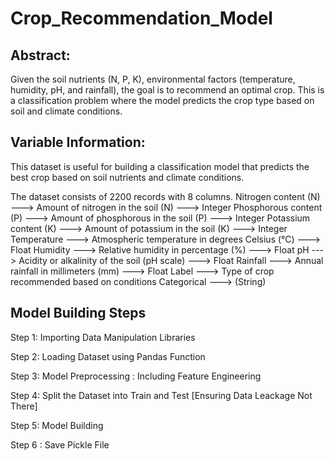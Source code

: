 # Crop_Recommendation_Model

## **Abstract:** 

Given the soil nutrients (N, P, K), environmental factors (temperature, humidity, pH, and rainfall), 
the goal is to recommend an optimal crop. This is a classification problem where the model predicts the crop type based on soil and climate conditions.


## **Variable Information:**

This dataset is useful for building a classification model that predicts the best crop based on soil nutrients and climate conditions.

The dataset consists of 2200 records with 8 columns.
Nitrogen content (N) --->	Amount of nitrogen in the soil (N)	---> Integer
Phosphorous content (P) ---> Amount of phosphorous in the soil (P)	---> Integer
Potassium content (K) --->	Amount of potassium in the soil (K)	---> Integer
Temperature	---> Atmospheric temperature in degrees Celsius (°C)	---> Float
Humidity --->	Relative humidity in percentage (%) --->	Float
pH --->	Acidity or alkalinity of the soil (pH scale)	---> Float
Rainfall --->	Annual rainfall in millimeters (mm)	---> Float
Label --->	Type of crop recommended based on conditions Categorical ---> (String)

## **Model Building Steps**

Step 1: Importing Data Manipulation Libraries

Step 2: Loading Dataset using Pandas Function

Step 3: Model Preprocessing : Including Feature Engineering

Step 4: Split the Dataset into Train and Test [Ensuring Data Leackage Not There]

Step 5: Model Building

Step 6 : Save Pickle File